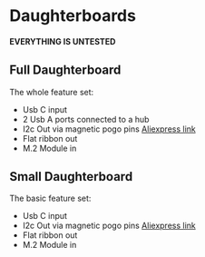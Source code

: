 # Daughterboards

#### EVERYTHING IS UNTESTED

## Full Daughterboard

The whole feature set:

* Usb C input
* 2 Usb A ports connected to a hub
* I2c Out via magnetic pogo pins  [Aliexpress link](https://www.aliexpress.com/item/4000364283897.html)
* Flat ribbon out
* M.2 Module in

## Small Daughterboard

The basic feature set:

* Usb C input
* I2c Out via magnetic pogo pins  [Aliexpress link](https://www.aliexpress.com/item/4000364283897.html)
* Flat ribbon out
* M.2 Module in

